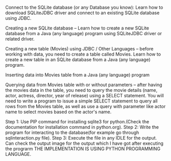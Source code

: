 Connect to the SQLite database (or any Database you know): Learn how to download SQLiteJDBC driver and connect to an existing SQLite database using JDBC.

Creating a new SQLite database – Learn how to create a new SQLite database from a Java (any language) program using SQLiteJDBC driver or related driver.

Creating a new table (Movies) using JDBC / Other Languages – before working with data, you need to create a table called Movies. Learn how to create a new table in an SQLite database from a Java (any language) program.

Inserting data into Movies table from a Java (any language) program

Querying data from Movies table with or without parameters – after having the movies data in the table, you need to query the movie details (name, actor, actress, director, year of release) using a SELECT statement. You will need to write a program to issue a simple SELECT statement to query all rows from the Movies table, as well as use a query with parameter like actor name to select movies based on the actor's name.

Step 1: Use PIP command for installing sqlite3 for python.(Check the documentation for installation command in python.org).
Step 2: Write the program for interacting to the database(for example go through sqlinteraction.py file).
Step 3: Execute the file in any IDLE for the output.
Can check the output image for the output which I have got after executing the prograrm
THE IMPLEMENTATION IS USING PYTHON PROGRAMMING LANGUAGE.


